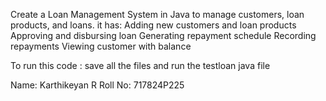 Create a Loan Management System in Java to manage customers, loan products, and loans.
it has:
Adding new customers and loan products
Approving and disbursing loan
Generating repayment schedule
Recording repayments
Viewing customer with balance

To run this code :
save all the files and run the testloan java file


Name: Karthikeyan R
Roll No: 717824P225
